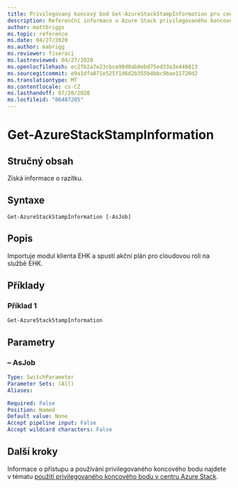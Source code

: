 ```yaml
---
title: Privilegovaný koncový bod Get-AzureStackStampInformation pro centrum Azure Stack
description: Referenční informace o Azure Stack privilegovaného koncového bodu prostředí PowerShell – Get-AzureStackStampInformation
author: mattbriggs
ms.topic: reference
ms.date: 04/27/2020
ms.author: mabrigg
ms.reviewer: fiseraci
ms.lastreviewed: 04/27/2020
ms.openlocfilehash: ec2fb2a7e23cbce90d0ab8ebd75ed33a3e446013
ms.sourcegitcommit: e9a1dfa871e525f1d6d2b355b4bbc9bae11720d2
ms.translationtype: MT
ms.contentlocale: cs-CZ
ms.lasthandoff: 07/20/2020
ms.locfileid: "86487205"
---
```

# <a name="get-azurestackstampinformation"></a>Get-AzureStackStampInformation

## <a name="synopsis"></a>Stručný obsah
Získá informace o razítku.

## <a name="syntax"></a>Syntaxe

```
Get-AzureStackStampInformation [-AsJob]
```

## <a name="description"></a>Popis
Importuje modul klienta EHK a spustí akční plán pro cloudovou roli na službě EHK.

## <a name="examples"></a>Příklady

### <a name="example-1"></a>Příklad 1
```
Get-AzureStackStampInformation
```

## <a name="parameters"></a>Parametry

### <a name="-asjob"></a>– AsJob


```yaml
Type: SwitchParameter
Parameter Sets: (All)
Aliases:

Required: False
Position: Named
Default value: None
Accept pipeline input: False
Accept wildcard characters: False
```


## <a name="next-steps"></a>Další kroky

Informace o přístupu a používání privilegovaného koncového bodu najdete v tématu [použití privilegovaného koncového bodu v centru Azure Stack](../../operator/azure-stack-privileged-endpoint.md).
